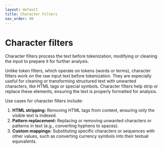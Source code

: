```yaml
---
layout: default
title: Character Filters
nav_order: 90
---
```


# Character filters

Character filters process the text before tokenization, modifying or cleaning the input to prepare it for further analysis. 

Unlike token filters, which operate on tokens (words or terms), character filters work on the raw input text before tokenization. They are especially useful for cleaning or transforming structured text with unwanted characters, like HTML tags or special symbols. Character filters help strip or replace these elements, ensuring the text is properly formatted for analysis.

Use cases for character filters include:
1. **HTML stripping:** Removing HTML tags from content, ensuring only the visible text is indexed.
2. **Pattern replacement:** Replacing or removing unwanted characters or patterns in text (e.g., converting hyphens to spaces).
3. **Custom mappings:** Substituting specific characters or sequences with other values, such as converting currency symbols into their textual equivalents.

